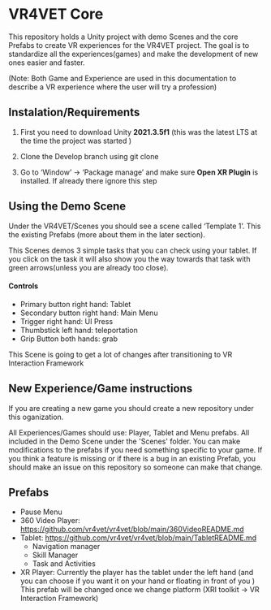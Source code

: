 # VR4VET Core
This repository holds a Unity project with demo Scenes and the core Prefabs to create VR experiences for the VR4VET project. The goal is to standardize all the experiences(games) and make the development of new ones easier and faster.

(Note: Both Game and Experience are used in this documentation to describe a VR experience where the user will try a profession)

## Instalation/Requirements

1. First you need to download Unity **2021.3.5f1** (this was the latest LTS at the time the project was started )

2. Clone the Develop branch using git clone 

3. Go to ‘Window’ -> ‘Package manage’ and make sure **Open XR Plugin** is installed. If  already there ignore this step


## Using the Demo Scene

Under the VR4VET/Scenes you should see a scene called ‘Template 1’. This the existing Prefabs (more about them in the later section). 

This Scenes demos 3 simple tasks that you can check using your tablet. If you click on the task it will also show you the way towards that task with green arrows(unless you are already too close). 

#### Controls

* Primary button right hand: Tablet
* Secondary button right hand: Main Menu
* Trigger right hand: UI Press
* Thumbstick left hand: teleportation
* Grip Button both hands: grab
 

This Scene is going to get a lot of changes after transitioning to VR Interaction Framework



## New Experience/Game instructions

If you are creating a new game you should create a new repository under this oganization. 

All Experiences/Games should use: Player, Tablet and Menu prefabs. All included in the Demo Scene under the 'Scenes' folder. You can make modifications to the prefabs if you need something specific to your game. If you think a feature is missing or if there is a bug in an existing Prefab, you should make an issue on this repository so someone can make that change.   


## Prefabs
* Pause Menu
* 360 Video Player: https://github.com/vr4vet/vr4vet/blob/main/360VideoREADME.md
* Tablet: https://github.com/vr4vet/vr4vet/blob/main/TabletREADME.md
  - Navigation manager
  - Skill Manager
  - Task and Activities
* XR Player:
Currently the player has the tablet under the left hand (and you can choose if you want it on your hand or floating in front of you )
This prefab will be changed once we change platform (XRI toolkit -> VR Interaction Framework)

